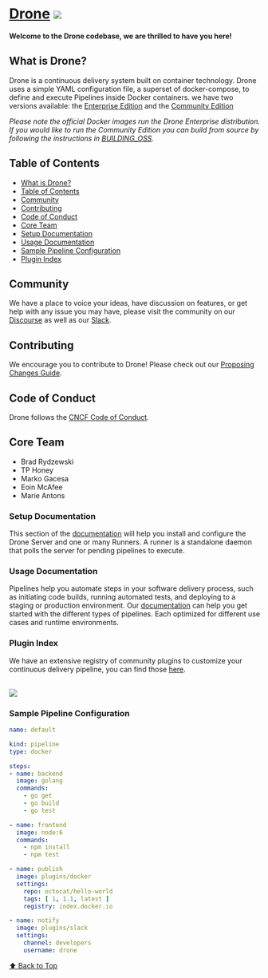 # [Drone](https://www.drone.io/) <img src="https://github.com/drone/brand/blob/master/screenshots/screenshot_build_success.png" style="max-width:100px;" />
**Welcome to the Drone codebase, we are thrilled to have you here!** 


## What is Drone?
Drone is a continuous delivery system built on container technology. Drone uses a simple YAML configuration file, a superset of docker-compose, to define and execute Pipelines inside Docker containers. we have two versions available: the [Enterprise Edition](https://github.com/drone/drone/blob/master/BUILDING) and the [Community Edition](https://github.com/drone/drone/blob/master/BUILDING_OSS)

_Please note the official Docker images run the Drone Enterprise distribution. If you would like to run the Community Edition you can build from source by following the instructions in [BUILDING_OSS](https://github.com/drone/drone/blob/master/BUILDING_OSS)._
 
## Table of Contents

- [What is Drone?](#what-is-drone)
- [Table of Contents](#table-of-contents)
- [Community](#community)
- [Contributing](#contributing)
- [Code of Conduct](#code-of-conduct)
- [Core Team](#core-team)
- [Setup Documentation](#setup-documentation)
- [Usage Documentation](#usage-documentation)
- [Sample Pipeline Configuration](#sample-pipeline-configuration)
- [Plugin Index](#plugin-index)

## Community

We have a place to voice your ideas, have discussion on features, or get help with any issue you may have, please visit the community on our [Discourse](https://discourse.drone.io/) as well as our [Slack](https://join.slack.com/t/harnesscommunity/shared_invite/zt-90wb0w6u-OATJvUBkSDR3W9oYX7D~4A).


## Contributing

We encourage you to contribute to Drone! Please check out our [Proposing Changes Guide](https://github.com/drone/proposal).

## Code of Conduct

Drone follows the [CNCF Code of Conduct](https://github.com/cncf/foundation/blob/master/code-of-conduct.md).

## Core Team

- Brad Rydzewski
- TP Honey
- Marko Gacesa
- Eoin McAfee
- Marie Antons

### Setup Documentation

This section of the [documentation](http://docs.drone.io/installation/) will help you install and configure the Drone Server and one or many Runners. A runner is a standalone daemon that polls the server for pending pipelines to execute.

### Usage Documentation

Pipelines help you automate steps in your software delivery process, such as initiating code builds, running automated tests, and deploying to a staging or production environment. Our [documentation](http://docs.drone.io/getting-started/) can help you get started with the different types of pipelines. Each optimized for different use cases and runtime environments.


### Plugin Index

We have an extensive registry of community plugins to customize your continuous delivery pipeline, you can find those [here](http://plugins.drone.io/).

<br>
<img src="https://github.com/drone/brand/blob/master/screenshots/screenshot_build_success.png" style="max-width:100px;" />

### Sample Pipeline Configuration

```yaml
name: default

kind: pipeline
type: docker

steps:
- name: backend
  image: golang
  commands:
    - go get
    - go build
    - go test

- name: frontend
  image: node:6
  commands:
    - npm install
    - npm test

- name: publish
  image: plugins/docker
  settings:
    repo: octocat/hello-world
    tags: [ 1, 1.1, latest ]
    registry: index.docker.io

- name: notify
  image: plugins/slack
  settings:
    channel: developers
    username: drone
```

[⬆ Back to Top](#table-of-contents)